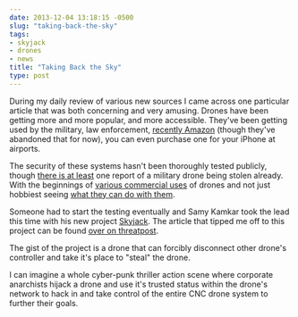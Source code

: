 ```yaml
---
date: 2013-12-04 13:18:15 -0500
slug: "taking-back-the-sky"
tags:
- skyjack
- drones
- news
title: "Taking Back the Sky"
type: post
---
```


During my daily review of various new sources I came across one particular
article that was both concerning and very amusing. Drones have been getting
more and more popular, and more accessible. They've been getting used by the
military, law enforcement, [recently
Amazon](http://www.cnn.com/2013/12/02/tech/innovation/amazon-drones-questions/)
(though they've abandoned that for now), you can even purchase one for your
iPhone at airports.

The security of these systems hasn't been thoroughly tested publicly, though
[there is at least](http://rt.com/news/iran-us-drone-gulf-216/) one report of a
military drone being stolen already. With the beginnings of [various commercial
uses](http://www.fastcompany.com/3019913/watch-the-skies-tonight-for-a-taco-delivering-drone-brought-to-you-by-taco-bell)
of drones and not just hobbiest seeing [what they can do with
them](http://gizmodo.com/5947033/this-team-of-quadrocopters-can-throw-and-catch-better-than-you).

Someone had to start the testing eventually and Samy Kamkar took the lead this
time with his new project [Skyjack](http://samy.pl/skyjack/). The article that
tipped me off to this project can be found [over on
threatpost](http://threatpost.com/how-to-skyjack-drones-in-an-hour-for-less-than-400/103086).

The gist of the project is a drone that can forcibly disconnect other drone's
controller and take it's place to "steal" the drone.

I can imagine a whole cyber-punk thriller action scene where corporate
anarchists hijack a drone and use it's trusted status within the drone's
network to hack in and take control of the entire CNC drone system to further
their goals.
